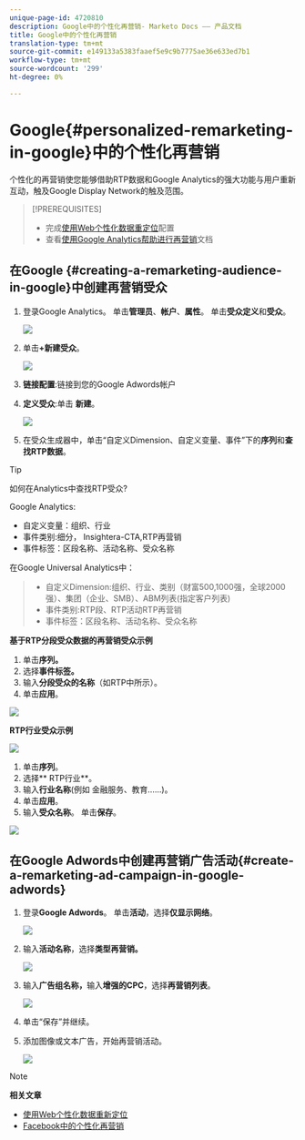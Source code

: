```yaml
---
unique-page-id: 4720810
description: Google中的个性化再营销- Marketo Docs —— 产品文档
title: Google中的个性化再营销
translation-type: tm+mt
source-git-commit: e149133a5383faaef5e9c9b7775ae36e633ed7b1
workflow-type: tm+mt
source-wordcount: '299'
ht-degree: 0%

---
```



# Google{#personalized-remarketing-in-google}中的个性化再营销

个性化的再营销使您能够借助RTP数据和Google Analytics的强大功能与用户重新互动，触及Google Display Network的触及范围。

>[!PREREQUISITES]
>
>* 完成[使用Web个性化数据重定位](retargeting-with-web-personalization-data.md)配置
>* 查看[使用Google Analytics帮助进行再营销](https://support.google.com/analytics/topic/2611283?hl=en&amp;ref_topic=3413645)文档

>



## 在Google {#creating-a-remarketing-audience-in-google}中创建再营销受众

1. 登录Google Analytics。 单击&#x200B;**管理员**、**帐户**、**属性**。 单击&#x200B;**受众定义**&#x200B;和&#x200B;**受众**。

   ![](assets/remarketing-ga-screenshots.jpg)

1. 单击&#x200B;**+新建受众**。

   ![](assets/image2015-1-15-17-3a26-3a40.png)

1. **链接配置**:链接到您的Google Adwords帐户
1. **定义受众**:单击 **新建**。

   ![](assets/image2015-1-15-17-3a32-3a4.png)

1. 在受众生成器中，单击“自定义Dimension、自定义变量、事件”下的&#x200B;**序列**&#x200B;和&#x200B;**查找RTP数据**。

>[!TIP]
>
>如何在Analytics中查找RTP受众?
>
>Google Analytics:
>
>* 自定义变量：组织、行业
>* 事件类别:细分， Insightera-CTA,RTP再营销
>* 事件标签：区段名称、活动名称、受众名称

>
>
在Google Universal Analytics中：
>
>* 自定义Dimension:组织、行业、类别（财富500,1000强，全球2000强）、集团（企业、SMB）、ABM列表(指定客户列表)
>* 事件类别:RTP段、RTP活动RTP再营销
>* 事件标签：区段名称、活动名称、受众名称

>



**基于RTP分段受众数据的再营销受众示例**

1. 单击&#x200B;**序列。**
1. 选择&#x200B;**事件标签。**
1. 输入&#x200B;**分段受众的名称**（如RTP中所示）。
1. 单击&#x200B;**应用**。

![](assets/image2015-2-10-14-3a51-3a43.png)

**RTP行业受众示例**

![](assets/image2015-1-15-17-3a36-3a5.png)

1. 单击&#x200B;**序列**。
1. 选择** RTP行业**。
1. 输入&#x200B;**行业名称**(例如 金融服务、教育……)。
1. 单击&#x200B;**应用**。
1. 输入&#x200B;**受众名称**。 单击&#x200B;**保存**。

![](assets/image2015-1-15-18-3a29-3a16.png)

## 在Google Adwords中创建再营销广告活动{#create-a-remarketing-ad-campaign-in-google-adwords}

1. 登录&#x200B;**Google Adwords**。 单击&#x200B;**活动**，选择&#x200B;**仅显示网络**。

   ![](assets/image2015-1-15-18-3a31-3a58.png)

1. 输入&#x200B;**活动名称**，选择&#x200B;**类型再营销。**

   ![](assets/image2015-1-15-18-3a35-3a7.png)

1. 输入&#x200B;**广告组名称，**&#x200B;输入&#x200B;**增强的CPC**，选择&#x200B;**再营销列表**。

   ![](assets/image2015-1-15-18-3a51-3a57.png)

1. 单击“保存”并继续。
1. 添加图像或文本广告，开始再营销活动。

   ![](assets/image2015-1-15-18-3a47-3a21.png)

>[!NOTE]
>
>**相关文章**
>
>* [使用Web个性化数据重新定位](retargeting-with-web-personalization-data.md)
>* [Facebook中的个性化再营销](personalized-remarketing-in-facebook.md)

